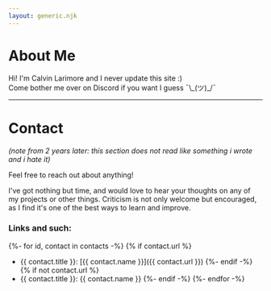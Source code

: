 ```yaml
---
layout: generic.njk
---
```


# About Me
Hi! I'm Calvin Larimore and I never update this site :)  
Come bother me over on Discord if you want I guess ¯\\\_(ツ)_/¯

---

# Contact
*(note from 2 years later: this section does not read like something i wrote and i hate it)*

Feel free to reach out about anything!

I've got nothing but time, and would love to hear your thoughts on any of my projects or other things.
Criticism is not only welcome but encouraged, as I find it's one of the best ways to learn and improve.

### Links and such:
{%- for id, contact in contacts -%}
	{% if contact.url %}
- {{ contact.title }}: [{{ contact.name }}]({{ contact.url }})
	{%- endif -%}
	{% if not contact.url %}
- {{ contact.title }}: {{ contact.name }}
	{%- endif -%}
{%- endfor -%}
